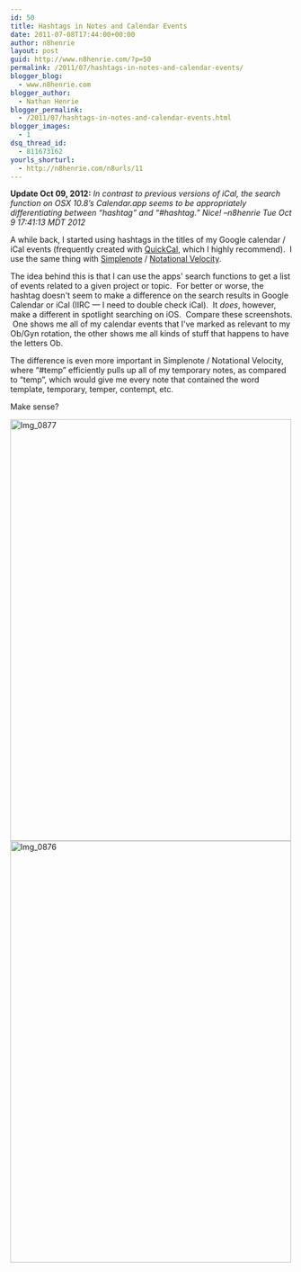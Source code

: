 ```yaml
---
id: 50
title: Hashtags in Notes and Calendar Events
date: 2011-07-08T17:44:00+00:00
author: n8henrie
layout: post
guid: http://www.n8henrie.com/?p=50
permalink: /2011/07/hashtags-in-notes-and-calendar-events/
blogger_blog:
  - www.n8henrie.com
blogger_author:
  - Nathan Henrie
blogger_permalink:
  - /2011/07/hashtags-in-notes-and-calendar-events.html
blogger_images:
  - 1
dsq_thread_id:
  - 811673162
yourls_shorturl:
  - http://n8henrie.com/n8urls/11
---
```

**Update Oct 09, 2012:** _In contrast to previous versions of iCal, the search function on OSX 10.8&#8217;s Calendar.app seems to be appropriately differentiating between &#8220;hashtag&#8221; and &#8220;#hashtag.&#8221; Nice! &#8211;n8henrie Tue Oct 9 17:41:13 MDT 2012_

<div>
  <div>
    A while back, I started using hashtags in the titles of my Google calendar / iCal events (frequently created with <a href="http://quickcalapp.com">QuickCal</a>, which I highly recommend).  I use the same thing with <a href="http://simplenoteapp.com">Simplenote</a> / <a href="http://notational.net/">Notational Velocity</a>.  
  </div>
  
  <p />
  
  <div>
    The idea behind this is that I can use the apps' search functions to get a list of events related to a given project or topic.  For better or worse, the hashtag doesn't seem to make a difference on the search results in Google Calendar or iCal (IIRC &#8212; I need to double check iCal).  It <i>does</i>, however, make a different in spotlight searching on iOS.  Compare these screenshots.  One shows me all of my calendar events that I've marked as relevant to my Ob/Gyn rotation, the other shows me all kinds of stuff that happens to have the letters Ob.
  </div>
  
  <p />
  
  <div>
    The difference is even more important in Simplenote / Notational Velocity, where &#8220;#temp&#8221; efficiently pulls up all of my temporary notes, as compared to &#8220;temp&#8221;, which would give me every note that contained the word template, temporary, temper, contempt, etc.
  </div>
  
  <p />
  
  <div>
    Make sense?
  </div>
  
  <p />
  
  <div>
    <a href="http://www.n8henrie.com/wp-content/uploads/2012/09/IMG_0877.png.scaled.500.jpg"><img alt="Img_0877" height="750" src="http://www.n8henrie.com/wp-content/uploads/2012/09/IMG_0877.png.scaled.500.jpg" width="500" /></a> <a href="http://www.n8henrie.com/wp-content/uploads/2012/09/IMG_0876.png.scaled.500.jpg"><img alt="Img_0876" height="750" src="http://www.n8henrie.com/wp-content/uploads/2012/09/IMG_0876.png.scaled.500.jpg" width="500" /></a>
  </div></p>
</div>